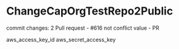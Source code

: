 # ChangeCapOrgTestRepo2Public

commit changes: 2
Pull request - #616
not conflict value - PR 

aws_access_key_id
aws_secret_access_key